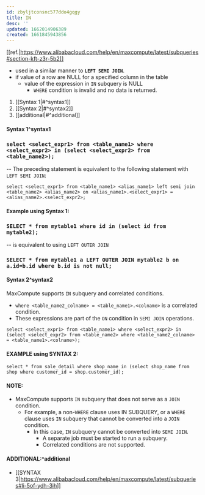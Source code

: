 ```yaml
---
id: zbyljtconsnc577ddo4gqgy
title: IN
desc: ''
updated: 1662014906389
created: 1661845943856
---
```

[[ref.|https://www.alibabacloud.com/help/en/maxcompute/latest/subqueries#section-kft-z3r-5b2]]

- used in a similar manner to **`LEFT SEMI JOIN`**.
- if value of a row are NULL for a specified column in the table
    - value of the expression in `IN` subquery is NULL
        - `WHERE` condition is invalid and no data is returned.

1. [[Syntax 1|#^syntax1]]
1. [[Syntax 2|#^syntax2]]
1. [[additional|#^additional]]


#### Syntax 1^syntax1
### `select <select_expr1> from <table_name1> where <select_expr2> in (select <select_expr2> from <table_name2>);`

-- The preceding statement is equivalent to the following statement with `LEFT SEMI JOIN`: 

`select <select_expr1> from <table_name1> <alias_name1> left semi join <table_name2> <alias_name2> on <alias_name1>.<select_expr1> = <alias_name2>.<select_expr2>;`

#### Example using Syntax 1:

### `SELECT * from mytable1 where id in (select id from mytable2);`

-- is equivalent to using `LEFT OUTER JOIN`

### `SELECT * from mytable1 a LEFT OUTER JOIN mytable2 b on a.id=b.id where b.id is not null;`

#### Syntax 2^syntax2
MaxCompute supports `IN` subquery and correlated conditions.
- `where <table_name2_colname> = <table_name1>.<colname>` is a correlated condition.
- These expressions are part of the `ON` condition in `SEMI JOIN` operations. 

`select <select_expr1> from <table_name1> where <select_expr2> in (select <select_expr2> from <table_name2> where <table_name2_colname> = <table_name1>.<colname>);`

#### EXAMPLE using SYNTAX 2:

`select * from sale_detail where shop_name in (select shop_name from shop where customer_id = shop.customer_id);`

#### NOTE:
-  MaxCompute supports `IN` subquery that does not serve as a `JOIN` condition. 
    - For example, a non-`WHERE` clause uses IN SUBQUERY, or a `WHERE` clause uses `IN` subquery that cannot be converted into a `JOIN` condition. 
        - In this case, `IN` subquery cannot be converted into `SEMI JOIN`. 
            - A separate job must be started to run a subquery. 
            - Correlated conditions are not supported.

#### ADDITIONAL:^additional
- [[SYNTAX 3|https://www.alibabacloud.com/help/en/maxcompute/latest/subqueries#li-5of-ydh-3ih]]